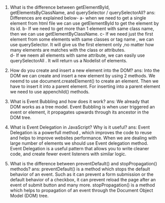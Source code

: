 1. What is the difference between getElementById, getElementsByClassName, and querySelector / querySelectorAll?
   ans: Differences are explained below-
   a- when we need to get a single element from html file we can use getElementById to get the element by its id.
   b- If we need to get more than 1 element with same class name, then we can use getElementByClassName.
   c- If we need just the first element from some elements with same classes or tag name , we can use querySelector. It will give us the first element only ,no matter how many elements are matches with the class or attributes.  
   d- If we neem all elements with same attribute, we can easily use querySelectorAll . It will return us a Nodelist of elements.

2. How do you create and insert a new element into the DOM?
   ans: Into the DOM we can create and insert a new element by using 2 methods. We neemd to use document.createElement() to create an element. Then we have to insert it into a parent element. For inserting into a parent element we need to use appenchild() methods.

3. What is Event Bubbling and how does it work?
   ans: We already that DOM works as a tree model. Event Bubbling is when user triggered an event or element, it propagates upwards through its ancestor in the DOM tree.

4. What is Event Delegation in JavaScript? Why is it useful?
   ans: Event Delegation is a powerfull method , which improves the code to reuse and helps to improve websites performance. When we are dealing with large number of elements we should use Event delegation method.
   Event Delegation is a useful pattern that allows you to write cleaner code, and create fewer event listeners with similar logic.

5. What is the difference between preventDefault() and stopPropagation() methods?
   ans: preventDefault() is a method which stops the default behavior of an event. Such as it can prevent a form submission or the default behavior of a checkbox, it can prevent reload the page after an event of submit button and many more.
   stopPropagation() is a method which helps to propagation of an event through the Document Object Model (DOM) tree.

